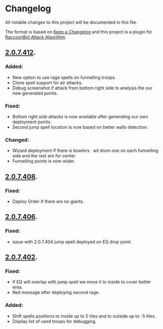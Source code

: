 # Changelog
All notable changes to this project will be documented in this file.

The format is based on [Keep a Changelog](http://keepachangelog.com/en/1.0.0/)
and this project is a plugin for [RaccoonBot Attack Algorithm](https://www.raccoonbot.com/forum/topic/24589-all-in-one-push-deploy/).

## [2.0.7.412](https://www.raccoonbot.com/forum/topic/24589-all-in-one-push-deploy/).
### Added:
- New option to use rage spells on funnelling troops.
- Clone spell support for air attacks.
- Debug screenshot if attack from bottom right side to analysis the our new generated points.
### Fixed:
- Bottom right side attacks is now available after generating our own deployment points.
- Second jump spell location is now based on better walls detection.
### Changed:
- Wizard deployment if there is bowlers . wil drom one on each funnelling side and the rest are for center.
- Funnelling points is now wider.

## [2.0.7.408](https://github.com/cobratst/GoblinKnifeDeployAddon/raw/master/AllInonePushDeploy_2.0.7.408.zip).
### Fixed:
- Deploy Order if there are no giants.

## [2.0.7.406](https://github.com/cobratst/GoblinKnifeDeployAddon/raw/master/AllInonePushDeploy_2.0.7.406.zip).
### Fixed:
- issue with 2.0.7.404 jump spell deployed on EQ drop point.

## [2.0.7.402](https://github.com/cobratst/GoblinKnifeDeployAddon/raw/master/AllInOnPushDeploy_2.0.7.402.zip).
### Fixed:
- If EQ will overlap with jump spell we move it to inside to cover better erea.
- Red message after deploying second rage.
### Added:
- Shift spells positions to inside up to 5 tiles and to outside up to -5 tiles.
- Display list of used troops for debugging.
